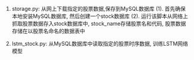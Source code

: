 1. storage.py:  从网上下载指定的股票数据,保存到MySQL数据库
                (1). 首先确保本地安装MySQL数据库, 然后创建一个stock数据库
                (2). 运行该脚本从网络上抓取股票数据存入stock数据库中, stock_name存储股票名和代码, 股票数据存储在以股票名命名的数据表中


2. lstm_stock.py:  从MySQL数据库中读取指定的股票时序数据, 训练LSTM网络模型